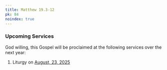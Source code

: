 ```yaml
---
title: Matthew 19.3-12
pk: 84
noindex: true
---
```


### Upcoming Services

God willing, this Gospel will be proclaimed at the following services over the next year:


1. Liturgy on [August, 23, 2025](https://orthocal.info/readings/gregorian/2025/08/23/)
